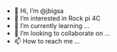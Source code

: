 - 👋 Hi, I’m @jbigsa
- 👀 I’m interested in Rock pi 4C
- 🌱 I’m currently learning ...
- 💞️ I’m looking to collaborate on ...
- 📫 How to reach me ...

<!---
jbigsa/jbigsa is a ✨ special ✨ repository because its `README.md` (this file) appears on your GitHub profile.
You can click the Preview link to take a look at your changes.
--->
